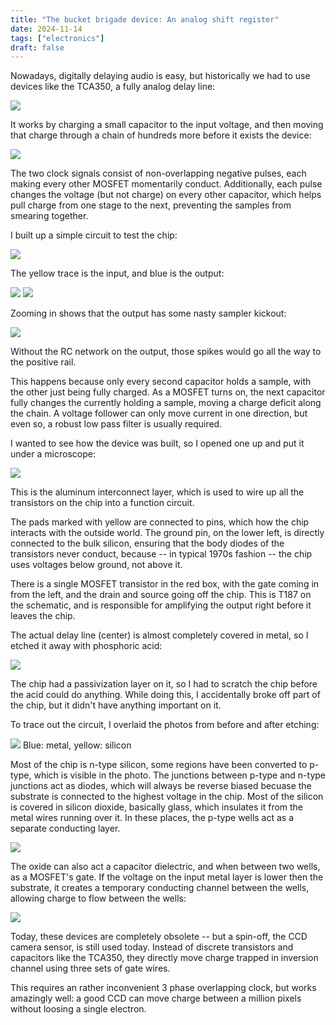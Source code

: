 ```yaml
---
title: "The bucket brigade device: An analog shift register"
date: 2024-11-14
tags: ["electronics"]
draft: false
---
```


Nowadays, digitally delaying audio is easy, but historically we had to use devices like the TCA350, a fully analog delay line:

![](device.jpg)

It works by charging a small capacitor to the input voltage, and then moving that charge through a chain of hundreds more before it exists the device:

![](tca.png)

The two clock signals consist of non-overlapping negative pulses, each making every other MOSFET momentarily conduct.
Additionally, each pulse changes the voltage (but not charge) on every other capacitor, which helps pull charge from one stage to the next, preventing the samples from smearing together.

I built up a simple circuit to test the chip:

![](sch.png)

The yellow trace is the input, and blue is the output:

![](complex.png)
![](beat.png)

Zooming in shows that the output has some nasty sampler kickout: 

![](close.png)

Without the RC network on the output, those spikes would go all the way to the positive rail.

This happens because only every second capacitor holds a sample, with the other just being fully charged.
As a MOSFET turns on, the next capacitor fully changes the currently holding a sample, moving a charge deficit along the chain.
A voltage follower can only move current in one direction, but even so, a robust low pass filter is usually required.

I wanted to see how the device was built, so I opened one up and put it under a microscope:

[![](metal_boxes.jpg)](metal.jpg)

This is the aluminum interconnect layer, which is used to wire up all the transistors on the chip into a function circuit.

The pads marked with yellow are connected to pins, which how the chip interacts with the outside world.
The ground pin, on the lower left, is directly connected to the bulk silicon, ensuring that the body diodes of the transistors never conduct, because -- in typical 1970s fashion -- the chip uses voltages below ground, not above it.

There is a single MOSFET transistor in the red box, with the gate coming in from the left, and the drain and source going off the chip.
This is T187 on the schematic, and is responsible for amplifying the output right before it leaves the chip.

The actual delay line (center) is almost completely covered in metal, so I etched it away with phosphoric acid:

![](silicon.jpg)

The chip had a passivization layer on it, so I had to scratch the chip before the acid could do anything. 
While doing this, I accidentally broke off part of the chip, but it didn't have anything important on it.

To trace out the circuit, I overlaid the photos from before and after etching:

![](both.jpg)
Blue: metal, yellow: silicon

Most of the chip is n-type silicon, some regions have been converted to p-type, which is visible in the photo.
The junctions between p-type and n-type junctions act as diodes, which will always be reverse biased becuase the substrate is connected to the highest voltage in the chip.
Most of the silicon is covered in silicon dioxide, basically glass, which insulates it from the metal wires running over it.
In these places, the p-type wells act as a separate conducting layer.

![](bbd.png)

The oxide can also act a capacitor dielectric, and when between two wells, as a MOSFET's gate.
If the voltage on the input metal layer is lower then the substrate, it creates a temporary conducting channel between the wells, allowing charge to flow between the wells:

![](components.jpg)

Today, these devices are completely obsolete -- but a spin-off, the CCD camera sensor, is still used today.
Instead of discrete transistors and capacitors like the TCA350, they directly move charge trapped in inversion channel using three sets of gate wires.

This requires an rather inconvenient 3 phase overlapping clock, but works amazingly well:
a good CCD can move charge between a million pixels without loosing a single electron.
